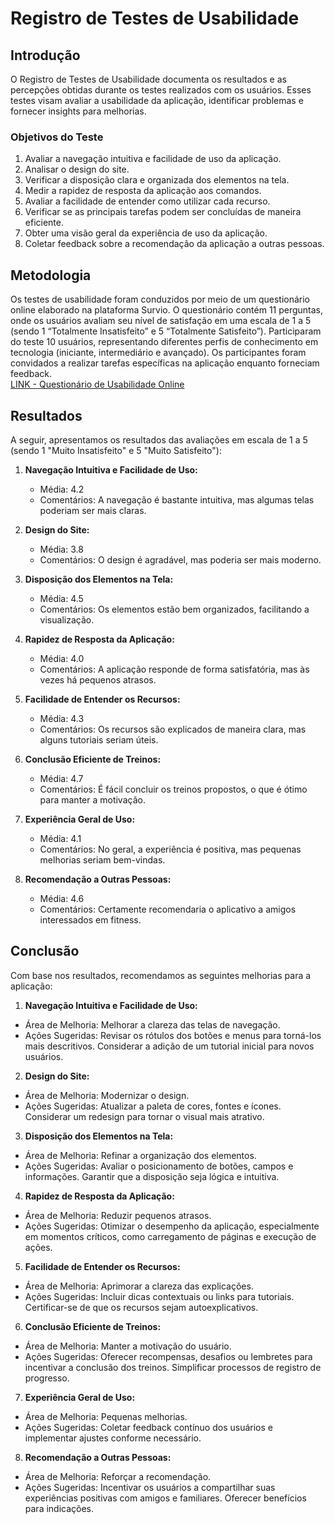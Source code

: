 # Registro de Testes de Usabilidade

## Introdução
O Registro de Testes de Usabilidade documenta os resultados e as percepções obtidas durante os testes realizados com os usuários. Esses testes visam avaliar a usabilidade da aplicação, identificar problemas e fornecer insights para melhorias.  

### Objetivos do Teste
1. Avaliar a navegação intuitiva e facilidade de uso da aplicação.
2. Analisar o design do site.
3. Verificar a disposição clara e organizada dos elementos na tela.
4. Medir a rapidez de resposta da aplicação aos comandos.
5. Avaliar a facilidade de entender como utilizar cada recurso.
6. Verificar se as principais tarefas podem ser concluídas de maneira eficiente.
7. Obter uma visão geral da experiência de uso da aplicação.
8. Coletar feedback sobre a recomendação da aplicação a outras pessoas.

## Metodologia
Os testes de usabilidade foram conduzidos por meio de um questionário online elaborado na plataforma Survio. O questionário contém 11 perguntas, onde os usuários avaliam seu nível de satisfação em uma escala de 1 a 5 (sendo 1 “Totalmente Insatisfeito” e 5 “Totalmente Satisfeito”). Participaram do teste 10 usuários, representando diferentes perfis de conhecimento em tecnologia (iniciante, intermediário e avançado). Os participantes foram convidados a realizar tarefas específicas na aplicação enquanto forneciam feedback.
<br>
[ LINK - Questionário de Usabilidade Online ](https://www.survio.com/survey/d/B5E9K1B8V4O4S8P9O)

## Resultados
A seguir, apresentamos os resultados das avaliações em escala de 1 a 5 (sendo 1 "Muito Insatisfeito" e 5 "Muito Satisfeito"):

1. **Navegação Intuitiva e Facilidade de Uso:**
   - Média: 4.2
   - Comentários: A navegação é bastante intuitiva, mas algumas telas poderiam ser mais claras.

2. **Design do Site:**
   - Média: 3.8
   - Comentários: O design é agradável, mas poderia ser mais moderno.

3. **Disposição dos Elementos na Tela:**
   - Média: 4.5
   - Comentários: Os elementos estão bem organizados, facilitando a visualização.

4. **Rapidez de Resposta da Aplicação:**
   - Média: 4.0
   - Comentários: A aplicação responde de forma satisfatória, mas às vezes há pequenos atrasos.

5. **Facilidade de Entender os Recursos:**
   - Média: 4.3
   - Comentários: Os recursos são explicados de maneira clara, mas alguns tutoriais seriam úteis.

6. **Conclusão Eficiente de Treinos:**
   - Média: 4.7
   - Comentários: É fácil concluir os treinos propostos, o que é ótimo para manter a motivação.

7. **Experiência Geral de Uso:**
   - Média: 4.1
   - Comentários: No geral, a experiência é positiva, mas pequenas melhorias seriam bem-vindas.

8. **Recomendação a Outras Pessoas:**
   - Média: 4.6
   - Comentários: Certamente recomendaria o aplicativo a amigos interessados em fitness.

## Conclusão
Com base nos resultados, recomendamos as seguintes melhorias para a aplicação:

1. **Navegação Intuitiva e Facilidade de Uso:**
 - Área de Melhoria: Melhorar a clareza das telas de navegação.
 - Ações Sugeridas: Revisar os rótulos dos botões e menus para torná-los mais descritivos. Considerar a adição de um tutorial inicial para novos usuários.
2. **Design do Site:**
 - Área de Melhoria: Modernizar o design.
 - Ações Sugeridas: Atualizar a paleta de cores, fontes e ícones. Considerar um redesign para tornar o visual mais atrativo.
3. **Disposição dos Elementos na Tela:**
 - Área de Melhoria: Refinar a organização dos elementos.
 - Ações Sugeridas: Avaliar o posicionamento de botões, campos e informações. Garantir que a disposição seja lógica e intuitiva.
4. **Rapidez de Resposta da Aplicação:**
 - Área de Melhoria: Reduzir pequenos atrasos.
 - Ações Sugeridas: Otimizar o desempenho da aplicação, especialmente em momentos críticos, como carregamento de páginas e execução de ações.
5. **Facilidade de Entender os Recursos:**
 - Área de Melhoria: Aprimorar a clareza das explicações.
 - Ações Sugeridas: Incluir dicas contextuais ou links para tutoriais. Certificar-se de que os recursos sejam autoexplicativos.
6. **Conclusão Eficiente de Treinos:**
 - Área de Melhoria: Manter a motivação do usuário.
 - Ações Sugeridas: Oferecer recompensas, desafios ou lembretes para incentivar a conclusão dos treinos. Simplificar processos de registro de progresso.
7. **Experiência Geral de Uso:**
 - Área de Melhoria: Pequenas melhorias.
 - Ações Sugeridas: Coletar feedback contínuo dos usuários e implementar ajustes conforme necessário.
8. **Recomendação a Outras Pessoas:**
 - Área de Melhoria: Reforçar a recomendação.
 - Ações Sugeridas: Incentivar os usuários a compartilhar suas experiências positivas com amigos e familiares. Oferecer benefícios para indicações.

